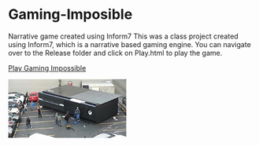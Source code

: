 # Gaming-Imposible
Narrative game created using Inform7
This was a class project created using Inform7, which is a narrative based gaming engine.
You can navigate over to the Release folder and click on Play.html to play the game. 

[Play Gaming Impossible](https://cdn.rawgit.com/kdaryabe/Gaming-Imposible/master/Release/play.html)


![Alt text](https://github.com/kdaryabe/Gaming-Imposible/blob/master/Cover.png "Screen Shot")
